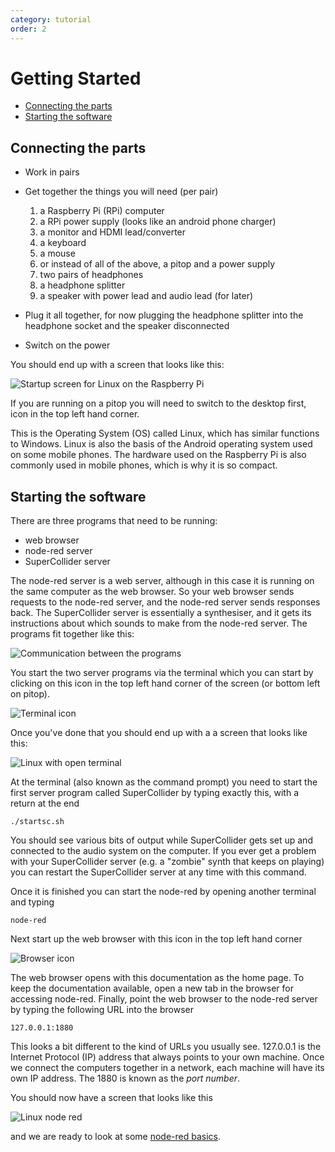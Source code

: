 ```yaml
---
category: tutorial
order: 2
---
```




# Getting Started

* [Connecting the parts](#connecting)
* [Starting the software](#starting)


## <a name='connecting'></a>Connecting the parts

* Work in pairs
* Get together the things you will need (per pair)
  
    1. a Raspberry Pi (RPi) computer
    2. a RPi power supply (looks like an android phone charger)
    3. a monitor and HDMI lead/converter
    4. a keyboard
    4. a mouse
    4. or instead of all of the above, a pitop and a power supply
    4. two pairs of headphones
    4. a headphone splitter
    4. a speaker with power lead and audio lead (for later)

* Plug it all together, for now plugging the headphone splitter into the headphone socket and the speaker disconnected
* Switch on the power

You should end up with a screen that looks like this:

![Startup screen for Linux on the Raspberry Pi](linux-startup.png)

If you are running on a pitop you will need to switch to the desktop first, icon in the top left hand corner.

This is the Operating System (OS) called Linux, which has similar functions to Windows. Linux is also the basis of the Android operating system used on some mobile phones. The hardware used on the Raspberry Pi is also commonly used in mobile phones, which is why it is so compact.

## <a name="starting"></a>Starting the software

There are three programs that need to be running:

* web browser
* node-red server
* SuperCollider server

The node-red server is a web server, although in this case it is running on the same computer as the web browser. So your web browser sends requests to the node-red server, and the node-red server sends responses back. The SuperCollider server is essentially a synthesiser, and it gets its instructions about which sounds to make from the node-red server. The programs fit together like this:

![Communication between the programs](programs.svg)


You start the two server programs via the terminal which you can start by clicking on this icon in the top left hand corner of the screen  (or bottom left on pitop).

![Terminal icon](terminal-icon.png)

Once you've done that you should end up with a a screen that looks like this:

![Linux with open terminal](linux-terminal.png)

At the terminal (also known as the command prompt) you need to start the first server program called SuperCollider by typing exactly this, with a return at the end

```./startsc.sh```

You should see various bits of output while SuperCollider gets set up and connected to the audio system on the computer. If you ever get a problem with your SuperCollider server (e.g. a "zombie" synth that keeps on playing) you can restart the SuperCollider server at any time with this command.

Once it is finished you can start the node-red by opening another terminal and typing

```node-red```

Next start up the web browser with this icon in the top left hand corner

![Browser icon](browser-icon.png)

The web browser opens with this documentation as the home page. To keep the documentation available, open a new tab in the browser for accessing node-red. 
Finally, point the web browser to the node-red server by typing the following URL into the browser

```127.0.0.1:1880```

This looks a bit different to the kind of URLs you usually see. 127.0.0.1 is the Internet Protocol (IP) address that always points to your own machine. Once we connect the computers together in a network, each machine will have its own IP address. The 1880 is known as the _port number_.

You should now have a screen that looks like this

![Linux node red](linux-node-red.png)

and we are ready to look at some [node-red basics](node-red-basics).



